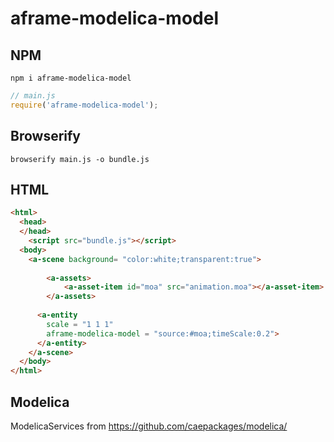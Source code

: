 # aframe-modelica-model

## NPM

```
npm i aframe-modelica-model
```

```javascript
// main.js
require('aframe-modelica-model');
```

## Browserify

```
browserify main.js -o bundle.js
```

## HTML

```html
<html>
  <head>
  </head>
    <script src="bundle.js"></script>  
  <body>
    <a-scene background= "color:white;transparent:true">
	
		<a-assets>
			<a-asset-item id="moa" src="animation.moa"></a-asset-item>
		</a-assets>
	
      <a-entity
        scale = "1 1 1"
        aframe-modelica-model = "source:#moa;timeScale:0.2">
      </a-entity>
    </a-scene>
  </body>
</html>
```

## Modelica

ModelicaServices from
https://github.com/caepackages/modelica/
